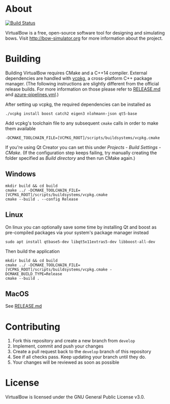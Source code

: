 # About

[![Build Status](https://dev.azure.com/bow-simulation/virtualbow-ci-test/_apis/build/status/bow-simulation.virtualbow-ci-test?branchName=develop)](https://dev.azure.com/bow-simulation/virtualbow-ci-test/_build/latest?definitionId=1&branchName=develop)

VirtualBow is a free, open-source software tool for designing and simulating bows.
Visit http://bow-simulator.org for more information about the project.

# Building

Building VirtualBow requires CMake and a C++14 compiler.
External dependencies are handled with [vcpkg](https://github.com/Microsoft/vcpkg), a cross-platform C++ package manager.
(The following instructions are slightly different from the official release builds.
For more information on those please refer to [RELEASE.md](RELEASE.md) and [azure-pipelines.yml](azure-pipelines.yml).)

After setting up vcpkg, the required dependencies can be installed as

    ./vcpkg install boost catch2 eigen3 nlohmann-json qt5-base

Add vcpkg's toolchain file to any subsequent `cmake` calls in order to make them available

`-DCMAKE_TOOLCHAIN_FILE=[VCPKG_ROOT]/scripts/buildsystems/vcpkg.cmake`

If you're using Qt Creator you can set this under *Projects* - *Build Settings* - *CMake*.
(If the configuration step keeps failing, try manually creating the folder specified as *Build directory* and then run CMake again.)

## Windows

    mkdir build && cd build
    cmake ../ -DCMAKE_TOOLCHAIN_FILE=[VCPKG_ROOT]/scripts/buildsystems/vcpkg.cmake
    cmake --build . --config Release

## Linux

On linux you can optionally save some time by installing Qt and boost as pre-compiled packages via your system's package manager instead

    sudo apt install qtbase5-dev libqt5x11extras5-dev libboost-all-dev

Then build the application

    mkdir build && cd build
    cmake ../ -DCMAKE_TOOLCHAIN_FILE=[VCPKG_ROOT]/scripts/buildsystems/vcpkg.cmake -DCMAKE_BUILD_TYPE=Release
    cmake --build .

## MacOS

See [RELEASE.md](RELEASE.md)

# Contributing

1. Fork this repository and create a new branch from `develop`
2. Implement, commit and push your changes
3. Create a pull request back to the `develop` branch of this repository
4. See if all checks pass. Keep updating your branch until they do.
5. Your changes will be reviewed as soon as possible

# License

VirtualBow is licensed under the GNU General Public License v3.0.
